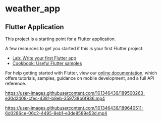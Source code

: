 # weather_app

## Flutter Application

This project is a starting point for a Flutter application.

A few resources to get you started if this is your first Flutter project:

- [Lab: Write your first Flutter app](https://flutter.dev/docs/get-started/codelab)
- [Cookbook: Useful Flutter samples](https://flutter.dev/docs/cookbook)

For help getting started with Flutter, view our
[online documentation](https://flutter.dev/docs), which offers tutorials,
samples, guidance on mobile development, and a full API reference.

https://user-images.githubusercontent.com/101346436/189500263-e30d2408-cfec-4381-b8eb-359738b6f936.mp4

https://user-images.githubusercontent.com/101346436/189640511-6d0286ce-06c2-4495-8eb1-e3de8589e53d.mp4
